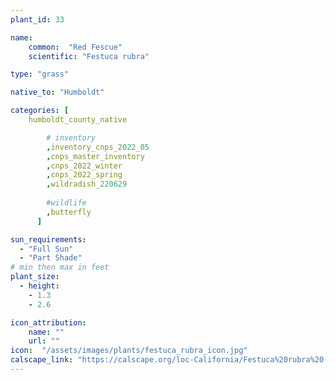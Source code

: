 ```yaml
---
plant_id: 33

name: 
    common:  "Red Fescue"   
    scientific: "Festuca rubra"   

type: "grass"

native_to: "Humboldt"

categories: [
    humboldt_county_native

        # inventory
        ,inventory_cnps_2022_05
        ,cnps_master_inventory
        ,cnps_2022_winter
        ,cnps_2022_spring
        ,wildradish_220629
        
        #wildlife
        ,butterfly
      ]

sun_requirements:
  - "Full Sun"
  - "Part Shade"
# min then max in feet
plant_size:
  - height: 
    - 1.3
    - 2.6

icon_attribution: 
    name: ""
    url: ""
icon:  "/assets/images/plants/festuca_rubra_icon.jpg"
calscape_link: "https://calscape.org/loc-California/Festuca%20rubra%20(Red%20Fescue)"
---
```


